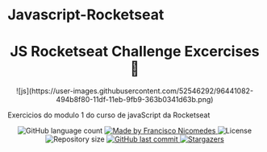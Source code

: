 # Javascript-Rocketseat

<h1 align=center> JS Rocketseat Challenge Excercises 📖 </h1>

<div align="center">
![js](https://user-images.githubusercontent.com/52546292/96441082-494b8f80-11df-11eb-9fb9-363b0341d63b.png)
</div>
    
Exercicios do modulo 1 do curso de javaScript da Rocketseat

<p align="center">
  
  <img alt="GitHub language count" src="https://img.shields.io/github/languages/count/danielobara/Javascript-Rocketseat?color=%2304D361">

  <a href="https://www.linkedin.com/in/fnicom/">
    <img alt="Made by Francisco Nicomedes" src="https://img.shields.io/badge/made%20by-Francisco Nicomedes-%2304D361">
  </a>

  <img alt="License" src="https://img.shields.io/badge/license-MIT-%2304D361">
  
  <a>
    <img alt="Repository size" src="https://img.shields.io/github/repo-size/fnicom/Javascript-Rocketseat.svg">
  </a>
  
  <a href="https://github.com/fnicom/Javascript-Rocketseat/commits/master">
    <img alt="GitHub last commit" src="https://img.shields.io/github/last-commit/fnicom/Javascript-Rocketseat.svg">
  </a>
   <a href="https://github.com/fnicom/Javascript-Rocketseat/stargazers">
    <img alt="Stargazers" src="https://img.shields.io/github/stars/fnicom/Javascript-Rocketseat?style=social">
  </a>
</p>
